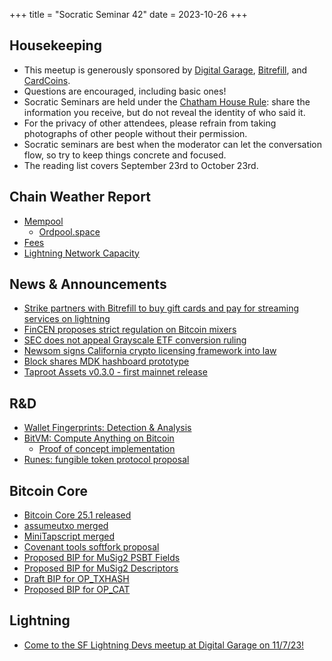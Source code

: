 +++
title = "Socratic Seminar 42"
date = 2023-10-26
+++

Housekeeping
------------

- This meetup is generously sponsored by [Digital Garage](https://dg717.com/), [Bitrefill](https://bitrefill.com/), and [CardCoins](https://cardcoins.co).
- Questions are encouraged, including basic ones!
- Socratic Seminars are held under the [Chatham House Rule](https://www.chathamhouse.org/about-us/chatham-house-rule): share the information you receive, but do not reveal the identity of who said it.
- For the privacy of other attendees, please refrain from taking photographs of other people without their permission.
- Socratic seminars are best when the moderator can let the conversation flow, so try to keep things concrete and focused.
- The reading list covers September 23rd to October 23rd.

Chain Weather Report
--------------------

- [Mempool](https://www.bitcoin-mempool.info/#BTC,30d,weight)
  - [Ordpool.space](https://ordpool.space/mempool-block/0)
- [Fees](https://transactionfee.info/charts/fees-package-feerates/)
- [Lightning Network Capacity](https://bitcoinvisuals.com/ln-capacity)

News & Announcements
--------------------

- [Strike partners with Bitrefill to buy gift cards and pay for streaming services on lightning](https://nitter.net/Strike/status/1715039996946653643)
- [FinCEN proposes strict regulation on Bitcoin mixers](https://www.fincen.gov/news/news-releases/fincen-proposes-new-regulation-enhance-transparency-convertible-virtual-currency)
- [SEC does not appeal Grayscale ETF conversion ruling](https://www.reuters.com/markets/us/us-sec-does-not-plan-appeal-court-decision-grayscale-bitcoin-etf-source-2023-10-13/)
- [Newsom signs California crypto licensing framework into law](https://www.coindesk.com/policy/2023/10/16/california-bitlicense-bill-signed-by-gov-newsom/)
- [Block shares MDK hashboard prototype](https://www.mining.build/meet-the-mdk-hashboard/)
- [Taproot Assets v0.3.0 - first mainnet release](https://github.com/lightninglabs/taproot-assets/releases/tag/v0.3.0)

R&D
---

- [Wallet Fingerprints: Detection & Analysis](https://ishaana.com/blog/wallet_fingerprinting/)
- [BitVM: Compute Anything on Bitcoin](https://bitvm.org/bitvm.pdf)
  - [Proof of concept implementation](https://github.com/supertestnet/tapleaf-circuits)
- [Runes: fungible token protocol proposal](https://rodarmor.com/blog/runes/)

Bitcoin Core
------------

- [Bitcoin Core 25.1 released](https://lists.linuxfoundation.org/pipermail/bitcoin-core-dev/2023-October/000127.html)
- [assumeutxo merged](https://github.com/bitcoin/bitcoin/pull/27596)
- [MiniTapscript merged](https://github.com/bitcoin/bitcoin/pull/27255)
- [Covenant tools softfork proposal](https://delvingbitcoin.org/t/covenant-tools-softfork/98/1)
- [Proposed BIP for MuSig2 PSBT Fields](https://github.com/achow101/bips/blob/musig2-psbt/bip-musig2-psbt.mediawiki)
- [Proposed BIP for MuSig2 Descriptors](https://github.com/achow101/bips/blob/musig2-descriptors/bip-musig2-descriptors.mediawiki)
- [Draft BIP for OP_TXHASH](https://lists.linuxfoundation.org/pipermail/bitcoin-dev/2023-September/021975.html)
- [Proposed BIP for OP_CAT](https://lists.linuxfoundation.org/pipermail/bitcoin-dev/2023-October/022049.html)


Lightning
--------

- [Come to the SF Lightning Devs meetup at Digital Garage on 11/7/23!](https://www.meetup.com/sf-lightning-devs/events/296396863/)
